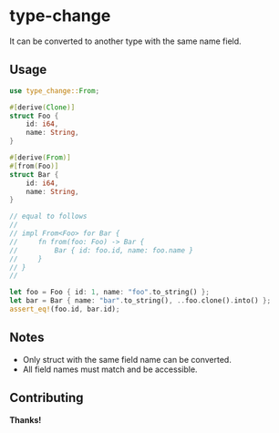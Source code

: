 # type-change

It can be converted to another type with the same name field.

## Usage
```rust
use type_change::From;

#[derive(Clone)]
struct Foo {
    id: i64,
    name: String,
}

#[derive(From)]
#[from(Foo)]
struct Bar {
    id: i64,
    name: String,
}

// equal to follows
//
// impl From<Foo> for Bar {
//     fn from(foo: Foo) -> Bar {
//         Bar { id: foo.id, name: foo.name }
//     }
// }
//

let foo = Foo { id: 1, name: "foo".to_string() };
let bar = Bar { name: "bar".to_string(), ..foo.clone().into() };
assert_eq!(foo.id, bar.id);

```

## Notes
- Only struct with the same field name can be converted.
- All field names must match and be accessible.

## Contributing
**Thanks!**

